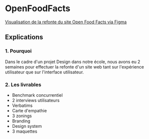 # OpenFoodFacts
[Visualisation de la refonte du site Open Food Facts via Figma](https://www.figma.com/file/1LqCNeAmb47ba3LBukBJX7/Open-Food-Facts?node-id=140%3A283)


## Explications
### 1. Pourquoi

Dans le cadre d'un projet Design dans notre école, nous avons eu 2 semaines pour effectuer la refonte d'un site web tant sur l'expérience utilisateur que sur l'interface utilisateur.

### 2. Les livrables
* Benchmark concurrentiel
* 2 interviews utilisateurs
* Verbatims
* Carte d'empathie
* 3 zonings
* Branding
* Design system
* 3 maquettes
